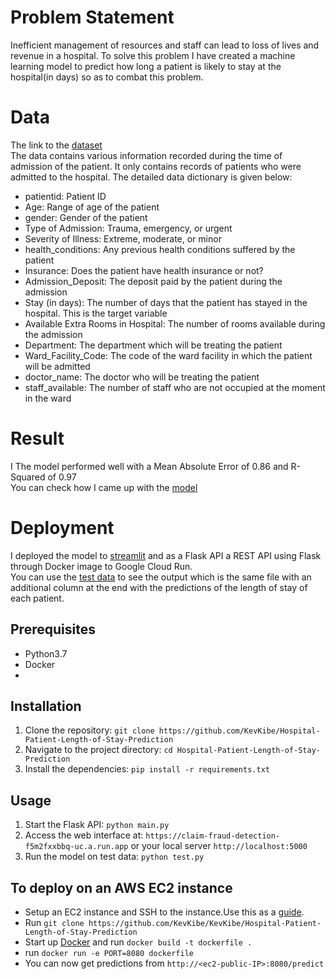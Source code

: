 # Problem Statement
Inefficient management of resources and staff can lead to loss of lives and revenue in a hospital. To solve this problem I have created a machine learning model to predict how long a patient is likely to stay at the hospital(in days) so as to combat this problem.

# Data
The link to the [dataset](https://drive.google.com/file/d/1AuAS7alsvVXZQIaqQyNunZT0vpEY9Y7L/view?usp=share_link) <br>
The data contains various information recorded during the time of admission of the patient. It only contains records of patients who were admitted to the hospital. The detailed data dictionary is given below:<br>
- patientid: Patient ID
- Age: Range of age of the patient
- gender: Gender of the patient
- Type of Admission: Trauma, emergency, or urgent
- Severity of Illness: Extreme, moderate, or minor
- health_conditions: Any previous health conditions suffered by the patient
- Insurance: Does the patient have health insurance or not?
- Admission_Deposit: The deposit paid by the patient during the admission
- Stay (in days): The number of days that the patient has stayed in the hospital. This is the target variable
- Available Extra Rooms in Hospital: The number of rooms available during the admission
- Department: The department which will be treating the patient
- Ward_Facility_Code: The code of the ward facility in which the patient will be admitted
- doctor_name: The doctor who will be treating the patient
- staff_available: The number of staff who are not occupied at the moment in the ward

# Result
I The model performed well with a Mean Absolute Error of 0.86 and R-Squared of 0.97<br>
You can check how I came up with the [model](https://github.com/KevKibe/Hospital-LOS-Prediction/blob/main/HospitalLOSpred.ipynb)

# Deployment
I deployed the model to [streamlit](https://kevkibe-hospital-los-prediction-main-0sls8c.streamlit.app/) and as a Flask API a REST API using Flask through Docker image to Google Cloud Run. <br>
You can use the [test data](https://github.com/KevKibe/Hospital-LOS-Prediction/blob/main/Test_data.xlsx) to see the output which is the same file with an additional column at the end with the predictions of the length of stay of each patient.

## Prerequisites
- Python3.7
- Docker
- 
## Installation
1. Clone the repository: `git clone https://github.com/KevKibe/Hospital-Patient-Length-of-Stay-Prediction`
2. Navigate to the project directory: `cd Hospital-Patient-Length-of-Stay-Prediction`
3. Install the dependencies: `pip install -r requirements.txt`

## Usage
1. Start the Flask API: `python main.py`
2. Access the web interface at: `https://claim-fraud-detection-f5m2fxxbbq-uc.a.run.app` or your local server `http://localhost:5000`
3. Run the model on test data: `python test.py`

## To deploy on an AWS EC2 instance
- Setup an EC2 instance and SSH to the instance.Use this as a [guide](https://www.machinelearningplus.com/deployment/deploy-ml-model-aws-ec2-instance/).
- Run  `git clone https://github.com/KevKibe/KevKibe/Hospital-Patient-Length-of-Stay-Prediction`
- Start up [Docker](https://docs.docker.com) and run `docker build -t dockerfile .`
- run `docker run -e PORT=8080 dockerfile`
- You can now get predictions from `http://<ec2-public-IP>:8080/predict`
